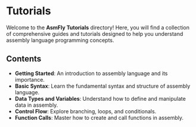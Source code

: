 # Tutorials

Welcome to the **AsmFly Tutorials** directory! Here, you will find a collection of comprehensive guides and tutorials designed to help you understand assembly language programming concepts.

## Contents

- **Getting Started**: An introduction to assembly language and its importance.
- **Basic Syntax**: Learn the fundamental syntax and structure of assembly language.
- **Data Types and Variables**: Understand how to define and manipulate data in assembly.
- **Control Flow**: Explore branching, loops, and conditionals.
- **Function Calls**: Master how to create and call functions in assembly.
